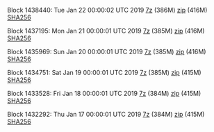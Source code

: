 Block 1438440: Tue Jan 22 00:00:02 UTC 2019 [7z](https://transfer.sh/1sZ0e/bootstrap.dat.20190122.7z) (386M) [zip](https://transfer.sh/TLU34/bootstrap.dat.20190122.zip) (416M) [SHA256](https://transfer.sh/S7SPb/sha256.txt)

Block 1437195: Mon Jan 21 00:00:01 UTC 2019 [7z](https://transfer.sh/zzbfa/bootstrap.dat.20190121.7z) (385M) [zip](https://transfer.sh/6FBic/bootstrap.dat.20190121.zip) (416M) [SHA256](https://transfer.sh/oFcQZ/sha256.txt)

Block 1435969: Sun Jan 20 00:00:01 UTC 2019 [7z](https://transfer.sh/UPSul/bootstrap.dat.20190120.7z) (385M) [zip](https://transfer.sh/Pei3R/bootstrap.dat.20190120.zip) (416M) [SHA256](https://transfer.sh/EhKq2/sha256.txt)

Block 1434751: Sat Jan 19 00:00:01 UTC 2019 [7z](https://transfer.sh/Cslrz/bootstrap.dat.20190119.7z) (385M) [zip](https://transfer.sh/QpVKA/bootstrap.dat.20190119.zip) (415M) [SHA256](https://transfer.sh/SGexh/sha256.txt)

Block 1433528: Fri Jan 18 00:00:01 UTC 2019 [7z](https://transfer.sh/qyL6A/bootstrap.dat.20190118.7z) (384M) [zip](https://transfer.sh/pYqlD/bootstrap.dat.20190118.zip) (415M) [SHA256](https://transfer.sh/15IgfN/sha256.txt)

Block 1432292: Thu Jan 17 00:00:01 UTC 2019 [7z](https://transfer.sh/jCO4v/bootstrap.dat.20190117.7z) (384M) [zip](https://transfer.sh/h8G40/bootstrap.dat.20190117.zip) (415M) [SHA256](https://transfer.sh/Atris/sha256.txt)
